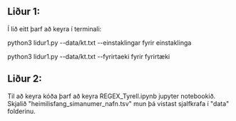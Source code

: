 ## Liður 1:

Í lið eitt þarf að keyra í terminali: 

python3 lidur1.py --data/kt.txt --einstaklingar fyrir einstaklinga

python3 lidur1.py --data/kt.txt --fyrirtaeki fyrir fyrirtæki

## Liður 2:

Til að keyra kóða þarf að keyra REGEX_Tyrell.ipynb jupyter notebookið. Skjalið "heimilisfang_simanumer_nafn.tsv" mun þá vistast sjalfkrafa í "data" folderinu. 

